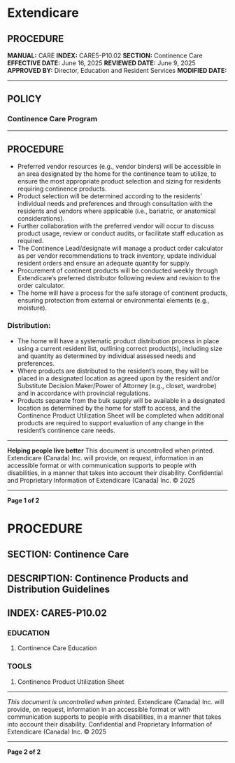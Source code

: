# Extendicare

## PROCEDURE

**MANUAL:** CARE
**INDEX:** CARE5-P10.02
**SECTION:** Continence Care
**EFFECTIVE DATE:** June 16, 2025
**REVIEWED DATE:** June 9, 2025
**APPROVED BY:** Director, Education and Resident Services
**MODIFIED DATE:**

----

## POLICY

### Continence Care Program

----

## PROCEDURE

- Preferred vendor resources (e.g., vendor binders) will be accessible in an area designated by the home for the continence team to utilize, to ensure the most appropriate product selection and sizing for residents requiring continence products.
- Product selection will be determined according to the residents’ individual needs and preferences and through consultation with the residents and vendors where applicable (i.e., bariatric, or anatomical considerations).
- Further collaboration with the preferred vendor will occur to discuss product usage, review or conduct audits, or facilitate staff education as required.
- The Continence Lead/designate will manage a product order calculator as per vendor recommendations to track inventory, update individual resident orders and ensure an adequate quantity for supply.
- Procurement of continent products will be conducted weekly through Extendicare’s preferred distributor following review and revision to the order calculator.
- The home will have a process for the safe storage of continent products, ensuring protection from external or environmental elements (e.g., moisture).

### Distribution:

- The home will have a systematic product distribution process in place using a current resident list, outlining correct product(s), including size and quantity as determined by individual assessed needs and preferences.
- Where products are distributed to the resident’s room, they will be placed in a designated location as agreed upon by the resident and/or Substitute Decision Maker/Power of Attorney (e.g., closet, wardrobe) and in accordance with provincial regulations.
- Products separate from the bulk supply will be available in a designated location as determined by the home for staff to access, and the Continence Product Utilization Sheet will be completed when additional products are required to support evaluation of any change in the resident’s continence care needs.

----

**Helping people live better**
This document is uncontrolled when printed.
Extendicare (Canada) Inc. will provide, on request, information in an accessible format or with communication supports to people with disabilities, in a manner that takes into account their disability. Confidential and Proprietary Information of Extendicare (Canada) Inc. © 2025

----

**Page 1 of 2**

# PROCEDURE

## SECTION: Continence Care
## DESCRIPTION: Continence Products and Distribution Guidelines
## INDEX: CARE5-P10.02

### EDUCATION
1. Continence Care Education

### TOOLS
1. Continence Product Utilization Sheet

----

*This document is uncontrolled when printed.*
Extendicare (Canada) Inc. will provide, on request, information in an accessible format or with communication supports to people with disabilities, in a manner that takes into account their disability. Confidential and Proprietary Information of Extendicare (Canada) Inc. © 2025

----

**Page 2 of 2**